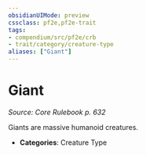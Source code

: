```yaml
---
obsidianUIMode: preview
cssclass: pf2e,pf2e-trait
tags:
- compendium/src/pf2e/crb
- trait/category/creature-type
aliases: ["Giant"]
---
```

# Giant  
*Source: Core Rulebook p. 632*  

Giants are massive humanoid creatures.

- **Categories**: Creature Type